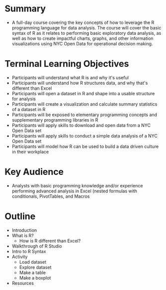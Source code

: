 # Summary
+ A full-day course covering the key concepts of how to leverage the R programming language for data analysis. The course will cover the basic syntax of R as it relates to performing basic exploratory data analysis, as well as how to create impactful charts, graphs, and other information visualizations using NYC Open Data for operational decision making.

# Terminal Learning Objectives
+ Participants will understand what R is and why it's useful
+ Participants will understand how R structures data, and why that's different than Excel
+ Participants will open a dataset in R and shape into a usable structure for analysis
+ Participants will create a visualization and  calculate summary statistics of a dataset in R
+ Participants will be exposed to elementary programming concepts and supplementary programming libraries in R
+ Participants will apply skills to download and open data from a NYC Open Data set
+ Participants will apply skills to conduct a simple data analysis of a NYC Open Data set
+ Participants will model how R can be used to build a data driven culture in their workplace

# Key Audience
+ Analysts with basic programming knowledge and/or experience performing advanced analysis in Excel (nested formulas with conditionals, PivotTables, and Macros

# Outline
+ Introduction
+ What is R?
  + How is R different than Excel?
+ Walkthrough of R Studio
+ Intro to R Syntax
+ Activity
  + Load dataset
  + Explore dataset
  + Make a table
  + Make a boxplot
+ Resources
